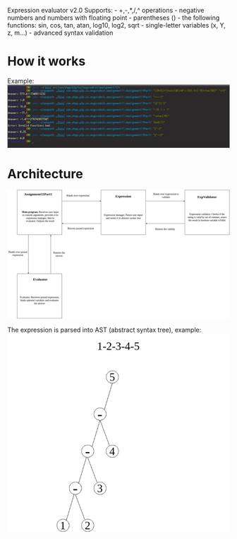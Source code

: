 Expression evaluator v2.0
Supports:
    - +,-,\*,/,^ operations
    - negative numbers and numbers with floating point
    - parentheses ()
    - the following functions: sin, cos, tan, atan, log10, log2, sqrt
    - single-letter variables (x, Y, z, m...)
    - advanced syntax validation

# How it works
Example:
![example](assets/example.png)

# Architecture
![scheme](assets/scheme.png)

The expression is parsed into AST (abstract syntax tree), example:
![ast](assets/ast.png)
